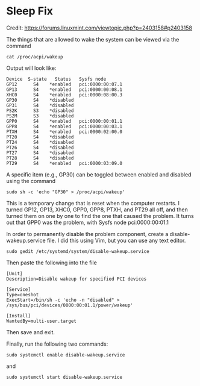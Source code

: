 # Sleep Fix
 
Credit: <https://forums.linuxmint.com/viewtopic.php?p=2403158#p2403158>

 The things that are allowed to wake the system can be viewed via the command

```
cat /proc/acpi/wakeup
```

Output will look like:

```
Device	S-state	  Status   Sysfs node
GP12	  S4	*enabled   pci:0000:00:07.1
GP13	  S4	*enabled   pci:0000:00:08.1
XHC0	  S4	*enabled   pci:0000:08:00.3
GP30	  S4	*disabled
GP31	  S4	*disabled
PS2K	  S3	*disabled
PS2M	  S3	*disabled
GPP0	  S4	*enabled   pci:0000:00:01.1
GPP8	  S4	*enabled   pci:0000:00:03.1
PTXH	  S4	*enabled   pci:0000:02:00.0
PT20	  S4	*disabled
PT24	  S4	*disabled
PT26	  S4	*disabled
PT27	  S4	*disabled
PT28	  S4	*disabled
PT29	  S4	*enabled   pci:0000:03:09.0
```

A specific item (e.g., GP30) can be toggled between enabled and disabled using the command

 ```
sudo sh -c 'echo "GP30" > /proc/acpi/wakeup'
 ```

This is a temporary change that is reset when the computer restarts. I turned GP12, GP13, XHC0, GPP0, GPP8, PTXH, and PT29 all off, and then turned them on one by one to find the one that caused the problem. It turns out that GPP0 was the problem, with Sysfs node pci:0000:00:01.1

In order to permanently disable the problem component, create a disable-wakeup.service file. I did this using Vim, but you can use any text editor. 

```
sudo gedit /etc/systemd/system/disable-wakeup.service
```

Then paste the following into the file

```
[Unit]
Description=Disable wakeup for specified PCI devices

[Service]
Type=oneshot
ExecStart=/bin/sh -c 'echo -n "disabled" > /sys/bus/pci/devices/0000:00:01.1/power/wakeup'

[Install]
WantedBy=multi-user.target
```

Then save and exit.

Finally, run the following two commands: 

```
sudo systemctl enable disable-wakeup.service
```

and 

```
sudo systemctl start disable-wakeup.service
```
